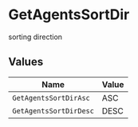 # GetAgentsSortDir

sorting direction


## Values

| Name                   | Value                  |
| ---------------------- | ---------------------- |
| `GetAgentsSortDirAsc`  | ASC                    |
| `GetAgentsSortDirDesc` | DESC                   |